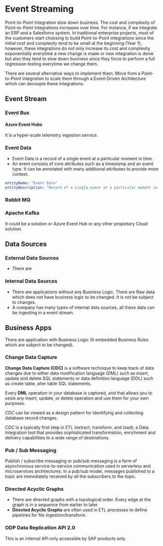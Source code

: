 # Event Streaming

Point-to-Point Integration slow down business. The cost and complexity of Point-to-Point Integrations increases over time. For instance, if we integrate an ERP and a Salesforce system.
In traditional enterprise projects, most of the customers start choosing to build Point-to-Point integrations since the initial cost and complexity tend to be small at the beginning (Year 1); however, these integrations do not only increase its cost and complexity exponentially everytime a new change is made or new integration is donw but also they tend to slow down business since they force to perform a full regression testing everytime we change them.

There are several alternative ways to implement them. Move from a Point-to-Point integration to scale them through a Event-Driven Architecture which can decouple these integrations.

## Event Stream

### Event Bus

#### Azure Event Hubs

It is a hyper-scale telemetry ingestion service.

### Event Data

* Event Data is a record of a single event at a particular moment in time.
* An event consists of core attributes such as a timestamp and an event type. It can be annotated with many additional attributes to provide more context.

```yaml
entityName: "Event Data"
entityDescription: "Record of a single event at a particular moment in time"
```

### Rabbit MQ

### Apache Kafka

It could be a solution or Azure Event Hub or any other propietary Cloud solution.

## Data Sources

### External Data Sources

* There are

### Internal Data Sources

* There are applications without any Business Logic. There are Raw data which does not have business logic to be changed. It is not be subject to changes.
* A company has many types of internal data sources, all these data can be ingesting in a event stream.

## Business Apps

There are application with Business Logic (It embedded Business Rules which are subject to be changed).

### Change Data Capture

**Change Data Capture (CDC)** is a software technique to keep track of data changes due to either data modification language (DML) such as insert, update and delete SQL statements or data definition language (DDL) such as create table, alter table SQL statements.  

Every **DML** operation in your database is captured, and that allows you to seize any insert, update, or delete operation and use them for your own purposes.

*CDC* can be viewed as a design pattern for identifying and collecting database record changes.

*CDC* is a typically first step in ETL (extract, transform, and load); a Data Integration tool that provides sophisticated transformation, enrichment and delivery capabilities to a wide range of destinations.

### Pub / Sub Messaging

Publish / subscribe messaging or pub/sub messaging is a form of asynchronous service-to-service communication used in serverless and microservices architectures. In a pub/sub model, messages published to a topic are immediately received by all the subscribers to the topic.

### Directed Acyclic Graphs

* There are directed graphs with a topological order. Every edge at the graph is in a sequence from earlier to later.
* **Directed Acyclic Graphs** are often used in ETL processes to define pipelines for file ingestion/transform.

### ODP Data Replication API 2.0

This is an internal API only accessible by SAP products only.
